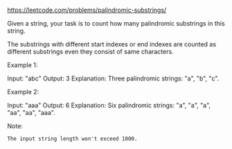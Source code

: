 https://leetcode.com/problems/palindromic-substrings/

Given a string, your task is to count how many palindromic substrings in this string.

The substrings with different start indexes or end indexes are counted as different substrings even they consist of same characters.

Example 1:

Input: "abc"
Output: 3
Explanation: Three palindromic strings: "a", "b", "c".

 

Example 2:

Input: "aaa"
Output: 6
Explanation: Six palindromic strings: "a", "a", "a", "aa", "aa", "aaa".

 

Note:

    The input string length won't exceed 1000.
